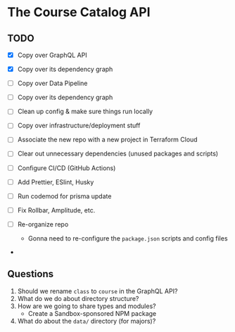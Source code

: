 # The Course Catalog API

## TODO
- [x] Copy over GraphQL API
- [x] Copy over its dependency graph
- [ ] Copy over Data Pipeline
- [ ] Copy over its dependency graph
- [ ] Clean up config & make sure things run locally
- [ ] Copy over infrastructure/deployment stuff
- [ ] Associate the new repo with a new project in Terraform Cloud

- [ ] Clear out unnecessary dependencies (unused packages and scripts)
- [ ] Configure CI/CD (GitHub Actions)
- [ ] Add Prettier, ESlint, Husky
- [ ] Run codemod for prisma update
- [ ] Fix Rollbar, Amplitude, etc.
- [ ] Re-organize repo
    - Gonna need to re-configure the `package.json` scripts and config files
- 

## Questions
1. Should we rename `class` to `course` in the GraphQL API?
2. What do we do about directory structure?
3. How are we going to share types and modules?
    - Create a Sandbox-sponsored NPM package
4. What do about the `data/` directory (for majors)?
